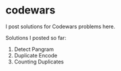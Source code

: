 # codewars

I post solutions for Codewars problems here.

Solutions I posted so far:

1. Detect Pangram
2. Duplicate Encode
3. Counting Duplicates

